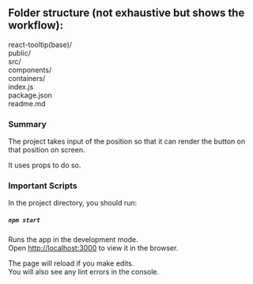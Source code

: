 ## Folder structure (not exhaustive but shows the workflow):

react-tooltip(base)/<br/>
    public/<br/>
    src/<br/>
        components/<br/>
        containers/<br/>
        index.js<br/>
    package.json<br/>
    readme.md

### Summary

The project takes input of the position so that it can render the button on that position on screen.

It uses props to do so.



### Important Scripts

In the project directory, you should run:

##### `npm start`

Runs the app in the development mode.<br />
Open [http://localhost:3000](http://localhost:3000) to view it in the browser.

The page will reload if you make edits.<br />
You will also see any lint errors in the console.
